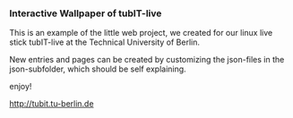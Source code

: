 ### Interactive Wallpaper of tubIT-live

This is an example of the little web project, we created for our linux live stick tubIT-live at the Technical University of Berlin.

New entries and pages can be created by customizing the json-files in the json-subfolder, which should be self explaining.


enjoy!

http://tubit.tu-berlin.de
